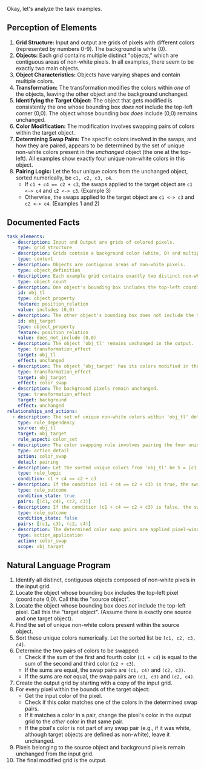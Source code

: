 Okay, let's analyze the task examples.

## Perception of Elements

1.  **Grid Structure:** Input and output are grids of pixels with different colors (represented by numbers 0-9). The background is white (0).
2.  **Objects:** Each grid contains multiple distinct "objects," which are contiguous areas of non-white pixels. In all examples, there seem to be exactly two main objects.
3.  **Object Characteristics:** Objects have varying shapes and contain multiple colors.
4.  **Transformation:** The transformation modifies the colors within *one* of the objects, leaving the other object and the background unchanged.
5.  **Identifying the Target Object:** The object that gets modified is consistently the one whose bounding box *does not* include the top-left corner (0,0). The object whose bounding box *does* include (0,0) remains unchanged.
6.  **Color Modification:** The modification involves swapping pairs of colors within the target object.
7.  **Determining Swap Pairs:** The specific colors involved in the swaps, and how they are paired, appears to be determined by the set of unique non-white colors present in the *unchanged* object (the one at the top-left). All examples show exactly four unique non-white colors in this object.
8.  **Pairing Logic:** Let the four unique colors from the unchanged object, sorted numerically, be `c1, c2, c3, c4`.
    *   If `c1 + c4 == c2 + c3`, the swaps applied to the target object are `c1 <-> c4` and `c2 <-> c3`. (Example 3)
    *   Otherwise, the swaps applied to the target object are `c1 <-> c3` and `c2 <-> c4`. (Examples 1 and 2)

## Documented Facts


```yaml
task_elements:
  - description: Input and Output are grids of colored pixels.
    type: grid_structure
  - description: Grids contain a background color (white, 0) and multiple non-white pixels forming objects.
    type: content
  - description: Objects are contiguous areas of non-white pixels.
    type: object_definition
  - description: Each example grid contains exactly two distinct non-white objects.
    type: object_count
  - description: One object's bounding box includes the top-left coordinate (0,0).
    id: obj_tl
    type: object_property
    feature: position_relation
    value: includes (0,0)
  - description: The other object's bounding box does not include the top-left coordinate (0,0).
    id: obj_target
    type: object_property
    feature: position_relation
    value: does_not_include (0,0)
  - description: The object 'obj_tl' remains unchanged in the output.
    type: transformation_effect
    target: obj_tl
    effect: unchanged
  - description: The object 'obj_target' has its colors modified in the output.
    type: transformation_effect
    target: obj_target
    effect: color_swap
  - description: The background pixels remain unchanged.
    type: transformation_effect
    target: background
    effect: unchanged
relationships_and_actions:
  - description: The set of unique non-white colors within 'obj_tl' determines the color swapping rule.
    type: rule_dependency
    source: obj_tl
    target: obj_target
    rule_aspect: color_set
  - description: The color swapping rule involves pairing the four unique colors found in 'obj_tl'.
    type: action_detail
    action: color_swap
    detail: pairing
  - description: Let the sorted unique colors from 'obj_tl' be S = [c1, c2, c3, c4]. A conditional check determines the pairs.
    type: rule_logic
    condition: c1 + c4 == c2 + c3
  - description: If the condition (c1 + c4 == c2 + c3) is true, the swap pairs are (c1, c4) and (c2, c3).
    type: rule_outcome
    condition_state: true
    pairs: [(c1, c4), (c2, c3)]
  - description: If the condition (c1 + c4 == c2 + c3) is false, the swap pairs are (c1, c3) and (c2, c4).
    type: rule_outcome
    condition_state: false
    pairs: [(c1, c3), (c2, c4)]
  - description: The determined color swap pairs are applied pixel-wise only within 'obj_target'.
    type: action_application
    action: color_swap
    scope: obj_target
```


## Natural Language Program

1.  Identify all distinct, contiguous objects composed of non-white pixels in the input grid.
2.  Locate the object whose bounding box includes the top-left pixel (coordinate 0,0). Call this the "source object".
3.  Locate the object whose bounding box does *not* include the top-left pixel. Call this the "target object". (Assume there is exactly one source and one target object).
4.  Find the set of unique non-white colors present within the source object.
5.  Sort these unique colors numerically. Let the sorted list be `[c1, c2, c3, c4]`.
6.  Determine the two pairs of colors to be swapped:
    *   Check if the sum of the first and fourth color (`c1 + c4`) is equal to the sum of the second and third color (`c2 + c3`).
    *   If the sums are equal, the swap pairs are `(c1, c4)` and `(c2, c3)`.
    *   If the sums are *not* equal, the swap pairs are `(c1, c3)` and `(c2, c4)`.
7.  Create the output grid by starting with a copy of the input grid.
8.  For every pixel within the bounds of the target object:
    *   Get the input color of the pixel.
    *   Check if this color matches one of the colors in the determined swap pairs.
    *   If it matches a color in a pair, change the pixel's color in the output grid to the *other* color in that same pair.
    *   If the pixel's color is not part of any swap pair (e.g., if it was white, although target objects are defined as non-white), leave it unchanged.
9.  Pixels belonging to the source object and background pixels remain unchanged from the input grid.
10. The final modified grid is the output.